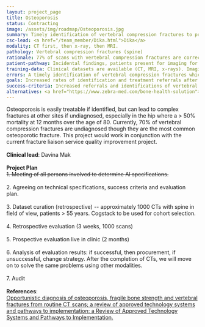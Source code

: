 ```yaml
---
layout: project_page
title: Osteoporosis
status: Contracting
image: /assets/img/roadmap/Osteoporosis.jpg
summary: Timely identification of vertebral compression fractures to promote early treatment interventions.
csc-lead: <a href="/team_member/Dika.html">Dika</a>
modality: CT first, then x-ray, then MRI.
pathology: Vertebral compression fractures (spine)
rationale: 77% of scans with vertebral compression fractures are correctly identified and 43% scans recommend referrals – both of these numbers can be improved with AI tool.
patient-pathway: Incidental findings, patients present for imaging for other reasons
training-data: Clinical datasets are available (CT, MRI, x-rays). Imaging usually performed for other indications.
errors: A timely identification of vertebral compression fractures which indicate osteoporosis allows the clinicians to refer the patient for osteoporosis treatment. If the osteoporosis signs are missed and the patient sustains a fracture, the fracture is complex and carries a high rate of mortality in older patients
goals: Increased rates of identification and treatment referrals after identification to reduce occurrence of complex fractures in other sites.
success-criteria: Increased referrals and identifications of vertebral compression fractures
alternatives: <a href="https://www.zebra-med.com/bone-health-solution"> NanoxAI</a>. Retrospective and prospective trials are planned to take place in the early 2022. The results will determine whether this clinical problem will be solved with NanoxAI's BoneHealth solution
---
```

Osteoporosis is easily treatable if identified, but can lead to complex fractures at other sites if undiagnosed, especially in the hip where a > 50% mortality at 12 months over the age of 80. Currently, 70% of vertebral compression fractures are undiagnosed though they are the most common osteoporotic fracture. This project would work in conjunction with the current fracture liaison service quality improvement project.
<br>
<br>
<b>Clinical lead</b>: Davina Mak <br>
<br>
**Project Plan**<br> <strike>1.	Meeting of all persons involved to determine AI specifications.</strike> <br><br> 2.	Agreeing on technical specifications, success criteria and evaluation plan. <br> <br> 3. Dataset curation (retrospective) -- approximately 1000 CTs with spine in field of view, patients > 55 years. Cogstack to be used for cohort selection. <br><br> 4.	Retrospective evaluation (3 weeks, 1000 scans)<br><br>5.	Prospective evaluation live in clinic (2 months) <br><br>6.	Analysis of evaluation results: if successful, then procurement, if unsuccessful, change strategy. After the completion of CTs, we will move on to solve the same problems using other modalities. <br><br>7. Audit 
<br>
<br>
<b>References</b>:<br> <a href="https://research-information.bris.ac.uk/ws/portalfiles/portal/282788915/1759720x211024029.pdf">Opportunistic diagnosis of osteoporosis, fragile bone strength and vertebral fractures from routine CT scans; a review of approved technology systems and pathways to implementation: a Review of Approved Technology Systems and Pathways to Implementation.</a> 